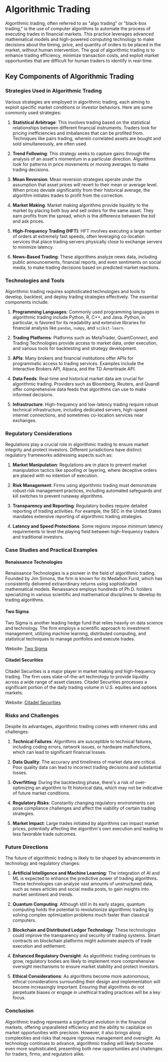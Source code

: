 # Algorithmic Trading

Algorithmic trading, often referred to as "algo trading" or "black-box trading," is the use of computer algorithms to automate the process of executing trades in financial markets. This practice leverages advanced mathematical models and high-powered computing technology to make decisions about the timing, price, and quantity of orders to be placed in the market, without human intervention. The goal of algorithmic trading is to enhance trading efficiency, minimize transaction costs, and exploit market opportunities that are difficult for human traders to identify in real-time.

## Key Components of Algorithmic Trading

### Strategies Used in Algorithmic Trading

Various strategies are employed in algorithmic trading, each aiming to exploit specific market conditions or investor behaviors. Here are some commonly used strategies:

1. **Statistical Arbitrage**: This involves trading based on the statistical relationships between different financial instruments. Traders look for pricing inefficiencies and imbalances that can be profited from. Techniques like pairs trading, wherein correlated assets are bought and sold simultaneously, are often used.

2. **Trend Following**: This strategy seeks to capture gains through the analysis of an asset's momentum in a particular direction. Algorithms look for patterns in price movements or moving averages to make trading decisions.

3. **Mean Reversion**: Mean reversion strategies operate under the assumption that asset prices will revert to their mean or average level. When prices deviate significantly from their historical average, the algorithm initiates trades to profit from the correction.

4. **Market Making**: Market making algorithms provide liquidity to the market by placing both buy and sell orders for the same asset. They earn profits from the spread, which is the difference between the bid and ask prices.

5. **High-Frequency Trading (HFT)**: HFT involves executing a large number of orders at extremely fast speeds, often leveraging co-location services that place trading servers physically close to exchange servers to minimize latency.

6. **News-Based Trading**: These algorithms analyze news data, including public announcements, financial reports, and even sentiments on social media, to make trading decisions based on predicted market reactions.

### Technologies and Tools

Algorithmic trading requires sophisticated technologies and tools to develop, backtest, and deploy trading strategies effectively. The essential components include:

1. **Programming Languages**: Commonly used programming languages in algorithmic trading include Python, R, C++, and Java. Python, in particular, is favored for its readability and extensive libraries for financial analysis like `pandas`, `numpy`, and `scikit-learn`.

2. **Trading Platforms**: Platforms such as MetaTrader, QuantConnect, and Trading Technologies provide access to market data, order execution, and various tools for backtesting and strategy development.

3. **APIs**: Many brokers and financial institutions offer APIs for programmatic access to trading services. Examples include the Interactive Brokers API, Alpaca, and the TD Ameritrade API.

4. **Data Feeds**: Real-time and historical market data are crucial for algorithmic trading. Providers such as Bloomberg, Reuters, and Quandl offer comprehensive data feeds that algorithms can use to make informed decisions.

5. **Infrastructure**: High-frequency and low-latency trading require robust technical infrastructure, including dedicated servers, high-speed internet connections, and sometimes co-location services near exchanges.

### Regulatory Considerations

Regulations play a crucial role in algorithmic trading to ensure market integrity and protect investors. Different jurisdictions have distinct regulatory frameworks addressing aspects such as:

1. **Market Manipulation**: Regulations are in place to prevent market manipulation tactics like spoofing or layering, where deceptive orders are placed with no intention of execution.

2. **Risk Management**: Firms using algorithmic trading must demonstrate robust risk management practices, including automated safeguards and kill switches to prevent runaway algorithms.

3. **Transparency and Reporting**: Regulatory bodies require detailed reporting of trading activities. For example, the SEC in the United States mandates extensive reporting of algorithmic trading strategies.

4. **Latency and Speed Protections**: Some regions impose minimum latency requirements to level the playing field between high-frequency traders and traditional investors.

### Case Studies and Practical Examples

#### Renaissance Technologies

Renaissance Technologies is a pioneer in the field of algorithmic trading. Founded by Jim Simons, the firm is known for its Medallion Fund, which has consistently delivered extraordinary returns using sophisticated mathematical models. Renaissance employs hundreds of Ph.D. holders specializing in various scientific and mathematical disciplines to develop its trading algorithms.

#### Two Sigma

Two Sigma is another leading hedge fund that relies heavily on data science and technology. The firm employs a scientific approach to investment management, utilizing machine learning, distributed computing, and statistical techniques to manage portfolios and execute trades.

Website: [Two Sigma](https://www.twosigma.com)

#### Citadel Securities

Citadel Securities is a major player in market making and high-frequency trading. The firm uses state-of-the-art technology to provide liquidity across a wide range of asset classes. Citadel Securities processes a significant portion of the daily trading volume in U.S. equities and options markets.

Website: [Citadel Securities](https://www.citadelsecurities.com)

### Risks and Challenges

Despite its advantages, algorithmic trading comes with inherent risks and challenges:

1. **Technical Failures**: Algorithms are susceptible to technical failures, including coding errors, network issues, or hardware malfunctions, which can lead to significant financial losses.

2. **Data Quality**: The accuracy and timeliness of market data are critical. Poor quality data can lead to incorrect trading decisions and substantial losses.

3. **Overfitting**: During the backtesting phase, there's a risk of over-optimizing an algorithm to fit historical data, which may not be indicative of future market conditions.

4. **Regulatory Risks**: Constantly changing regulatory environments can pose compliance challenges and affect the viability of certain trading strategies.

5. **Market Impact**: Large trades initiated by algorithms can impact market prices, potentially affecting the algorithm's own execution and leading to less favorable trade outcomes.

### Future Directions

The future of algorithmic trading is likely to be shaped by advancements in technology and regulatory changes:

1. **Artificial Intelligence and Machine Learning**: The integration of AI and ML is expected to enhance the predictive power of trading algorithms. These technologies can analyze vast amounts of unstructured data, such as news articles and social media posts, to gain insights into market sentiment and trends.

2. **Quantum Computing**: Although still in its early stages, quantum computing holds the potential to revolutionize algorithmic trading by solving complex optimization problems much faster than classical computers.

3. **Blockchain and Distributed Ledger Technology**: These technologies could improve the transparency and security of trading systems. Smart contracts on blockchain platforms might automate aspects of trade execution and settlement.

4. **Enhanced Regulatory Oversight**: As algorithmic trading continues to grow, regulatory bodies are likely to implement more comprehensive oversight mechanisms to ensure market stability and protect investors.

5. **Ethical Considerations**: As algorithms become more autonomous, ethical considerations surrounding their design and implementation will become increasingly important. Ensuring that algorithms do not perpetuate biases or engage in unethical trading practices will be a key focus.

### Conclusion

Algorithmic trading represents a significant evolution in the financial markets, offering unparalleled efficiency and the ability to capitalize on market opportunities with precision. However, it also brings along complexities and risks that require rigorous management and oversight. As technology continues to advance, algorithmic trading will likely become even more sophisticated, presenting both new opportunities and challenges for traders, firms, and regulators alike.